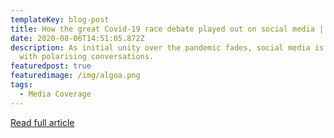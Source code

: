 ```yaml
---
templateKey: blog-post
title: How the great Covid-19 race debate played out on social media | Citypress
date: 2020-08-06T14:51:05.872Z
description: As initial unity over the pandemic fades, social media is now awash
  with polarising conversations.
featuredpost: true
featuredimage: /img/algoa.png
tags:
  - Media Coverage
---
```

[Read full article](https://www.news24.com/citypress/news/how-the-great-covid-19-race-debate-played-out-on-social-media-20200803)